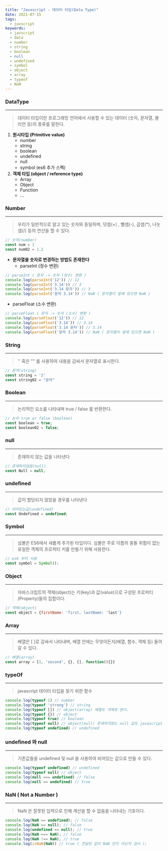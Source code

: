 ```yaml
---
title: "Javascript - 데이터 타입(Data Type)"
date: 2021-07-15
tags:
  - javscript
keywords:
  - javscript
  - data
  - number
  - string
  - boolean
  - null
  - undefined
  - symbol
  - object
  - array
  - typeof
  - NaN
---
```


### DataType
---
> 데이터 타입이란 프로그래밍 언어에서 사용할 수 있는 데이터 (숫자, 문자열, 불리언 등)의 종류를 말한다.

1. **원시타입 (Primitive value)**
    - number
    - string
    - boolean
    - undefined
    - null
    - symbol (es6 추가 스펙)
2. **객체 타입 (object / reference type)**
    - Array
    - Object
    - Function
    - ...
    

### Number

---

> 우리가 일반적으로 알고 있는 숫자와 동일하며, 덧셈(+) , 뺄셈(-), 곱셈(*), 나눗셈(/) 등의 연산을 할 수 있다.
    
```jsx
// 숫자(number)
const num = 1 
const num02 = 1.2
```
    

- **문자열을 숫자로 변경하는 방법도 존재한다**
    - parseInt (정수 변환)
    
```jsx
// parseInt ( 문자 -> 숫자 (정수) 변환 )
console.log(parseInt('12')) // 12
console.log(parseInt('3.14')) // 3
console.log(parseInt('3.14 문자')) // 3
console.log(parseInt('문자 3.14')) // NaN ( 문자열이 앞에 있으면 NaN )
```
    
- parseFloat (소수 변환)
    
```jsx
// parseFloat ( 문자 -> 숫자 (소수) 변환 )
console.log(parseFloat('12')) // 12
console.log(parseFloat('3.14')) // 3.14
console.log(parseFloat('3.14 문자')) // 3.14
console.log(parseFloat('문자 3.14')) // NaN ( 문자열이 앞에 있으면 NaN )
```
    

### String

---

> '' 혹은 "" 를 사용하여 내용을 감싸서 문자열로 표시한다.
    
```jsx
// 문자(string)
const string = '2' 
const string02 = "문자"
```
    

### Boolean

---

> 논리적인 요소를 나타내며 true / false 를 반환한다.
    
```jsx
// 논리 true or false (boolean)
const boolean = true; 
const boolean02 = false;
```
    

### null

---

> 존재하지 않는 값을 나타낸다
    
```jsx
// 존재하지않음(null)
const Null = null; 
```
    

### undefined

---

> 값이 할당되지 않았을 경우를 나타낸다
    
```jsx
// 비어있는값(undefined)
const Undefined = undefined;
```
    

### Symbol

---

> 심볼은 ES6에서 새롭게 추가된 타입이다. 심볼은 주로 이름의 충돌 위험이 없는 유일한 객체의 프로퍼티 키를 만들기 위해 사용한다.
    
```jsx
// es6 부터 사용
const symbol = Symbol(); 
```
    

### Object

---

> 자바스크립트의 객체(object)는 키(key)과 값(value)으로 구성된 프로퍼티(Property)들의 집합이다.
    
```jsx
// 객체(object)
const object = {firstName: 'first, lastName: 'last'} 
```
    

### Array

---

> 배열은 [ ]로 감싸서 나타내며, 배열 안에는 무엇이든지(배열, 함수, 객체 등) 들어갈 수 있다.
    
```jsx
// 배열(array)
const array = [1, 'second', {}, [], function(){}]
```
    

### typeOf

---

> javascript 데이터 타입을 찾기 위한 함수
    
```jsx
console.log(typeof 1) // number
console.log(typeof 'strong') // string
console.log(typeof []) // object(array) 베열도 객체로 본다.
console.log(typeof {}) // object
console.log(typeof true) // boolean
console.log(typeof null) // object(null) 존재하지않는 null 값도 javascript 에서는 객체로 본다.
console.log(typeof undefined) // undefined
```
    

### undefined 와 null

---

> 기존값들을 undefined 및 null 을 사용하여 비어있는 값으로 만들 수 있다.
    
```jsx
console.log(typeof undefined) // undefined
console.log(typeof null) // object
console.log(null === undefined) // false
console.log(null == undefined) // true
```
    

### NaN ( Not a Number )

---

> NaN 은 잘못된 입력으로 인해 계산을 할 수 없음을 나타내는 기호이다.

```jsx
console.log(NaN == undefined); // false
console.log(NaN == null); // false
console.log(undefined == null); // true
console.log(NaN === NaN); // false
console.log(NaN !== NaN); // true
console.log(isNaN(NaN)) // true ( 전달된 값이 NaN 인지 아닌지 검사 );
```